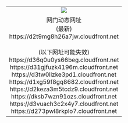 ﻿<table>
  <tr></tr>
  <tr><td colspan=2 align=center><img src="https://d2t9mg8h26a7jw.cloudfront.net/Up/oGate.jpg" /></td></tr>
  <tr><td colspan=2 align=center>网门动态网址<br/>(最新)
<br>https://d2t9mg8h26a7jw.cloudfront.net
<br/><br/>(以下网址可能失效)
<br>https://d36q0u0ys66beg.cloudfront.net
<br>https://d31gjfuzk4196m.cloudfront.net
<br>https://d3tw0llzke3pd1.cloudfront.net
<br>https://d1xg59f8gq8682.cloudfront.net
<br>https://d2keza3m5tcdz9.cloudfront.net
<br>https://dksb7wzn91ozs.cloudfront.net
<br>https://d3vuach3c2x4y7.cloudfront.net
<br>https://d273pwl8rkplo7.cloudfront.net
    </td>
  </tr>
</table>
